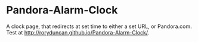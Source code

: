 Pandora-Alarm-Clock
===================

A clock page, that redirects at set time to either a set URL, or Pandora.com.
Test at http://roryduncan.github.io/Pandora-Alarm-Clock/.
